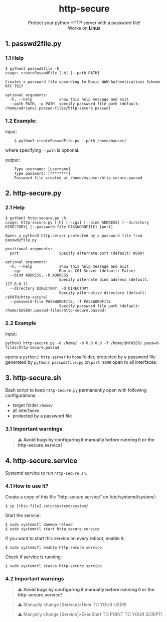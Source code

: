 <h1 align="center">
http-secure
</h1>
<p align="center">
Protect your python HTTP server with a password file!
<br>
Works on <b>Linux</b>

</p>

## 1. passwd2file.py
<!--<img src="images/passwd2file_py_demo.gif" align="center">-->
### 1.1 Help
```
$ python3 passwd2file -h
usage: createPasswdFile [-h] [--path PATH]

Creates a password file according to Basic WWW-Authenticationi Scheme RFC 7617

optional arguments:
  -h, --help            show this help message and exit
  --path PATH, -p PATH  specify password file path (default: /home/adriano/.passwd-files/http-secure.passwd)
```
### 1.2 Example:
input:
```  # ...on 
    $ python3 createPasswdFile.py --path /home/myuser/
```
    
where specifying `--path` is optional.

output:
```
    Type username: [username]
    Type password: [********]
    Password file created at /home/mysuser/http-secure.passwd
 ```
  
## 2. http-secure.py
<!--<img src="images/http-secure_py_demo.gif" align="center">-->
### 2.1 Help
```
$ python3 http-secure.py -h
usage: http-secure.py [-h] [--cgi] [--bind ADDRESS] [--directory DIRECTORY] [--password-file PASSWORDFIlE] [port]

Opens a python3 http.server protected by a password file from passwd2file.py

positional arguments:
  port                  Specify alternate port (default: 8000)

optional arguments:
  -h, --help            show this help message and exit
  --cgi                 Run as CGI Server (default: False)
  --bind ADDRESS, -b ADDRESS
                        Specify alternate bind address (default: 127.0.0.1)
  --directory DIRECTORY, -d DIRECTORY
                        Specify alternative directory (default: /$PATH/http-secure)
  --password-file PASSWORDFIlE, -f PASSWORDFIlE
                        Specify password file path (default: /home/$USER/.passwd-files/http-secure.passwd)
```
### 2.2 Example
input:
```
python3 http-secure.py -d /home/ -b 0.0.0.0 -f /home/$MYUSER/.passwd-files/http-secure.passwd
```
opens a `python3 http.server` to `home` folder, protected by a password file generated by `python3 passwd2file.py` on `port 8000` open to all interfaces.

## 3. http-secure.sh
<!--<img src="images/http-secure_sh_demo.gif" align="center">-->
Bash script to keep `http-secure.py` permanently open with following configurations:
* target folder `/home/`
* all interfaces
* protected by a password file

### 3.1 Important warnings
> :warning: **Avoid bugs by configuring it manually before running it or the http-secure.service!**

## 4. http-secure.service
<!--<img src="images/http-secure_service_demo.gif" align="center">-->
Systemd service to run `http-secure.sh`.
### 4.1 How to use it?
Create a copy of this file "http-secure.service" on /etc/systemd/system/:
```
$ cp [this-file] /etc/systemd/system/
```

Start the service:
```
$ sudo systemctl daemon-reload
$ sudo systemctl start http-secure.service
```

If you want to start this service on every reboot, enable it:
```
$ sudo systemctl enable http-secure.service
```

Check if service is running:
```
$ sudo systemctl status http-secure.service
```
### 4.2 Important warnings
> :warning: **Avoid bugs by configuring it manually before running it or the http-secure.service!**

> :warning: Manually change [Service]>User TO YOUR USER!

> :warning: Manyally change [Service]>ExecStart TO POINT TO YOUR SCRIPT!
